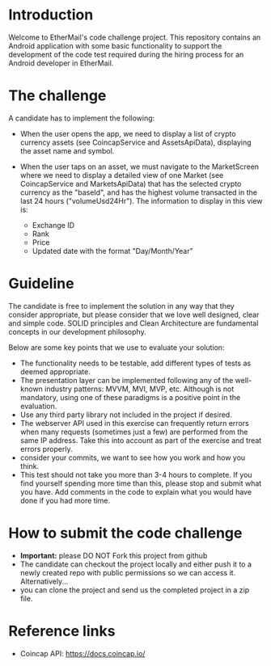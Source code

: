 # Introduction
Welcome to EtherMail's code challenge project. This repository contains an Android application with some basic functionality
to support the development of the code test required during the hiring process for an Android developer in EtherMail.

# The challenge
A candidate has to implement the following:

- When the user opens the app, we need to display a list of crypto currency assets (see CoincapService and AssetsApiData),
  displaying the asset name and symbol.

- When the user taps on an asset, we must navigate to the MarketScreen where we need to display a detailed view of one Market (see CoincapService and MarketsApiData)
  that has the selected crypto currency as the "baseId", and has the highest volume transacted in the last 24 hours ("volumeUsd24Hr").
  The information to display in this view is:
    + Exchange ID
    + Rank
    + Price
    + Updated date with the format "Day/Month/Year"

# Guideline
The candidate is free to implement the solution in any way that they consider appropriate, but please consider that we love well designed, clear and simple code. 
SOLID principles and Clean Architecture are fundamental concepts in our development philosophy.

Below are some key points that we use to evaluate your solution:
- The functionality needs to be testable, add different types of tests as deemed appropriate. 
- The presentation layer can be implemented following any of the well-known industry patterns: MVVM, MVI, MVP, etc.
  Although is not mandatory, using one of these paradigms is a positive point in the evaluation.
- Use any third party library not included in the project if desired.
- The webserver API used in this exercise can frequently return errors when many requests (sometimes just a few) are performed from the same IP address. Take this into account as part of the exercise and treat errors properly.
- consider your commits, we want to see how you work and how you think.
- This test should not take you more than 3-4 hours to complete. If you find yourself spending more time than this, please stop and submit what you have. Add comments in the code to explain what you would have done if you had more time.

# How to submit the code challenge
- **Important:** please DO NOT Fork this project from github
- The candidate can checkout the project locally and either push it to a newly created repo with public permissions so we can access it. Alternatively...
- you can clone the project and send us the completed project in a zip file.

# Reference links
- Coincap API: https://docs.coincap.io/
